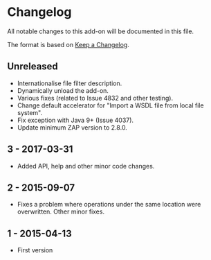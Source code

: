 # Changelog
All notable changes to this add-on will be documented in this file.

The format is based on [Keep a Changelog](https://keepachangelog.com/en/1.0.0/).

## Unreleased

- Internationalise file filter description.
- Dynamically unload the add-on.
- Various fixes (related to Issue 4832 and other testing).
- Change default accelerator for "Import a WSDL file from local file system".
- Fix exception with Java 9+ (Issue 4037).
- Update minimum ZAP version to 2.8.0.

## 3 - 2017-03-31

- Added API, help and other minor code changes.

## 2 - 2015-09-07

- Fixes a problem where operations under the same location were overwritten. Other minor fixes.

## 1 - 2015-04-13

- First version


